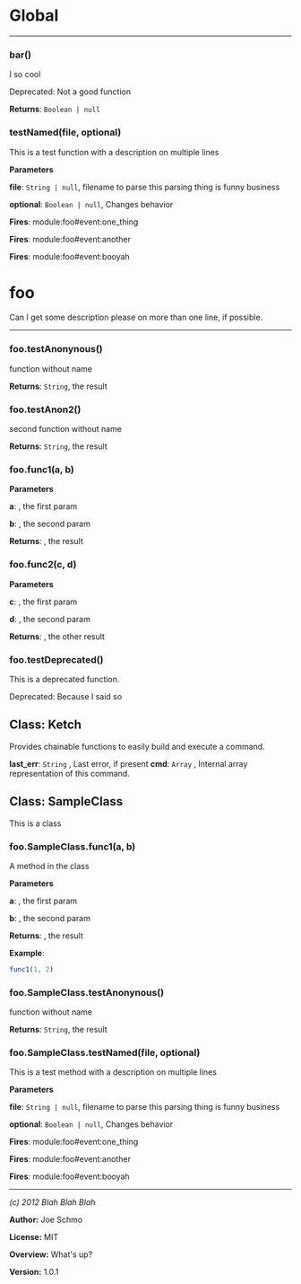 # Global





* * *

### bar() 

I so cool

Deprecated: Not a good function

**Returns**: `Boolean | null`


### testNamed(file, optional) 

This is a test function
  with a description on multiple lines

**Parameters**

**file**: `String | null`, filename to parse
                       this parsing thing is funny business

**optional**: `Boolean | null`, Changes behavior

**Fires**: module:foo#event:one_thing

**Fires**: module:foo#event:another

**Fires**: module:foo#event:booyah




# foo

Can I get some description please
  on more than one line, if possible.



* * *

### foo.testAnonynous() 

function without name

**Returns**: `String`, the result


### foo.testAnon2() 

second function without name

**Returns**: `String`, the result


### foo.func1(a, b) 

**Parameters**

**a**: , the first param

**b**: , the second param

**Returns**: , the result


### foo.func2(c, d) 

**Parameters**

**c**: , the first param

**d**: , the second param

**Returns**: , the other result


### foo.testDeprecated() 

This is a deprecated function.

Deprecated: Because I said so



## Class: Ketch
Provides chainable functions to easily build and execute a command.

**last_err**: `String` , Last error, if present
**cmd**: `Array` , Internal array representation of this command.

## Class: SampleClass
This is a class

### foo.SampleClass.func1(a, b) 

A method in the class

**Parameters**

**a**: , the first param

**b**: , the second param

**Returns**: , the result

**Example**:
```js
func1(1, 2)
```

### foo.SampleClass.testAnonynous() 

function without name

**Returns**: `String`, the result

### foo.SampleClass.testNamed(file, optional) 

This is a test method
    with a description on multiple lines

**Parameters**

**file**: `String | null`, filename to parse
                         this parsing thing is funny business

**optional**: `Boolean | null`, Changes behavior

**Fires**: module:foo#event:one_thing

**Fires**: module:foo#event:another

**Fires**: module:foo#event:booyah




* * *

*(c) 2012 Blah Blah Blah*

**Author:** Joe Schmo

**License:** MIT 

**Overview:** What's up?

**Version:** 1.0.1

